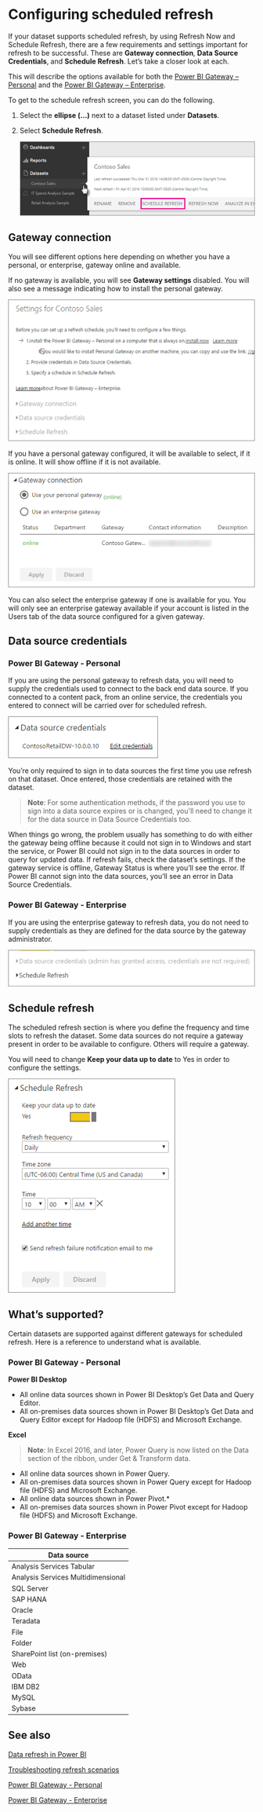 <properties
pageTitle="Configure scheduled refresh"
description="This covers the steps to select a gateway and configure scheduled refresh."
services="powerbi"
documentationCenter=""
authors="guyinacube"
manager="mblythe"
editor=""
qualityFocus="no"
qualityDate=""/>

<tags
ms.service="powerbi"
ms.devlang="NA"
ms.topic="article"
ms.tgt_pltfrm="na"
ms.workload="powerbi"
ms.date="04/01/2016"
ms.author="asaxton"/>
# Configuring scheduled refresh

If your dataset supports scheduled refresh, by using Refresh Now and Schedule Refresh, there are a few requirements and settings important for refresh to be successful. These are **Gateway connection**, **Data Source Credentials**, and **Schedule Refresh**. Let’s take a closer look at each.

This will describe the options available for both the [Power BI Gateway – Personal](powerbi-personal-gateway.md) and the [Power BI Gateway – Enterprise](powerbi-gateway-enterprise.md).

To get to the schedule refresh screen, you can do the following.

1. Select the **ellipse (...)** next to a dataset listed under **Datasets**.

2. Select **Schedule Refresh**.

    ![](media/powerbi-refresh-scheduled-refresh/dataset-menu.png)

## Gateway connection
You will see different options here depending on whether you have a personal, or enterprise, gateway online and available.

If no gateway is available, you will see **Gateway settings** disabled. You will also see a message indicating how to install the personal gateway.

![](media/powerbi-refresh-scheduled-refresh/gateway-not-configured.png)

If you have a personal gateway configured, it will be available to select, if it is online. It will show offline if it is not available.

![](media/powerbi-refresh-scheduled-refresh/gateway-connection.png)

You can also select the enterprise gateway if one is available for you. You will only see an enterprise gateway available if your account is listed in the Users tab of the data source configured for a given gateway.

## Data source credentials

### Power BI Gateway - Personal

If you are using the personal gateway to refresh data, you will need to supply the credentials used to connect to the back end data source. If you connected to a content pack, from an online service, the credentials you entered to connect will be carried over for scheduled refresh.

![](media/powerbi-refresh-scheduled-refresh/data-source-credentials-pgw.png)

You’re only required to sign in to data sources the first time you use refresh on that dataset. Once entered, those credentials are retained with the dataset. 

> **Note**: For some authentication methods, if the password you use to sign into a data source expires or is changed, you'll need to change it for the data source in Data Source Credentials too.

When things go wrong, the problem usually has something to do with either the gateway being offline because it could not sign in to Windows and start the service, or Power BI could not sign in to the data sources in order to query for updated data. If refresh fails, check the dataset’s settings. If the gateway service is offline, Gateway Status is where you’ll see the error. If Power BI cannot sign into the data sources, you’ll see an error in Data Source Credentials.

### Power BI Gateway - Enterprise

If you are using the enterprise gateway to refresh data, you do not need to supply credentials as they are defined for the data source by the gateway administrator.

![](media/powerbi-refresh-scheduled-refresh/data-source-credentials-egw.png)

## Schedule refresh

The scheduled refresh section is where you define the frequency and time slots to refresh the dataset. Some data sources do not require a gateway present in order to be available to configure. Others will require a gateway.
 
You will need to change **Keep your data up to date** to Yes in order to configure the settings.

![](media/powerbi-refresh-scheduled-refresh/scheduled-refresh.png)

## What’s supported?  
Certain datasets are supported against different gateways for scheduled refresh. Here is a reference to understand what is available.

### Power BI Gateway - Personal

**Power BI Desktop**

-   All online data sources shown in Power BI Desktop’s Get Data and Query Editor.
-   All on-premises data sources shown in Power BI Desktop’s Get Data and Query Editor except for Hadoop file (HDFS) and Microsoft Exchange.

**Excel**

> **Note**: In Excel 2016, and later, Power Query is now listed on the Data section of the ribbon, under Get & Transform data.

-   All online data sources shown in Power Query.
-   All on-premises data sources shown in Power Query except for Hadoop file (HDFS) and Microsoft Exchange.
-   All online data sources shown in Power Pivot.\*
-   All on-premises data sources shown in Power Pivot except for Hadoop file (HDFS) and Microsoft Exchange.

### Power BI Gateway - Enterprise

|**Data source**|
|---|
|Analysis Services Tabular|
|Analysis Services Multidimensional|
|SQL Server|
|SAP HANA|
|Oracle|
|Teradata|
|File|
|Folder|
|SharePoint list (on-premises)|
|Web|
|OData|
|IBM DB2|
|MySQL|
|Sybase|

## See also

[Data refresh in Power BI](powerbi-refresh-data.md)

[Troubleshooting refresh scenarios](powerbi-refresh-troubleshooting-refresh-scenarios.md)

[Power BI Gateway - Personal](powerbi-personal-gateway.md)

[Power BI Gateway - Enterprise](powerbi-gateway-enterprise.md)

